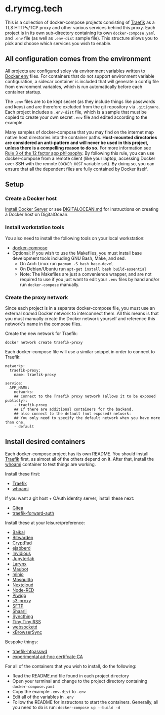 # d.rymcg.tech

This is a collection of docker-compose projects consisting of [Traefik](traefik)
as a TLS HTTPs/TCP proxy and other various services behind this proxy. Each
project is in its own sub-directory containing its own `docker-compose.yaml` and
`.env` file (as well as `.env-dist` sample file). This structure allows you to
pick and choose which services you wish to enable.

## All configuration comes from the environment

All projects are configured soley via environment variables written to [Docker
env](https://docs.docker.com/compose/env-file/) files. For containers that do
not support environment variable configuration, a sidecar container is included
that will generate a config file from environment variables, which is run
automatically before each container startup.

The `.env` files are to be kept secret (as they include things like passwords
and keys) and are therefore excluded from the git repository via `.gitignore`.
Each project includes a `.env-dist` file, which is a sample that must be copied
to create your own secret `.env` file and edited according to the example.

Many samples of docker-compose that you may find on the internet map native host
directories into the container paths. **Host-mounted directories are considered
an anti-pattern and will never be used in this project, unless there is a
compelling reason to do so.** For more information see [Rule 3 of the 12 factor
app philosophy](https://12factor.net/config). By following this rule, you can
use docker-compose from a remote client (like your laptop, accessing Docker over
SSH with the remote `DOCKER_HOST` variable set). By doing so, you can ensure
that all the dependent files are fully contained by Docker itself.

## Setup
### Create a Docker host

[Install Docker Server](https://docs.docker.com/engine/install/#server) or see
[DIGITALOCEAN.md](DIGITALOCEAN.md) for instructions on creating a Docker host on
DigitalOcean. 

### Install workstation tools

You also need to install the following tools on your local workstation:

 * [docker-compose](https://docs.docker.com/compose/install/)
 * Optional: If you wish to use the Makefiles, you must install base development
   tools including GNU Bash, Make, and sed.
   * On Arch Linux run `pacman -S bash base-devel`
   * On Debian/Ubuntu run `apt-get install bash build-essential`
   * Note: The Makefiles are just a convenience wrapper, and are not required to
     use if you just want to edit your `.env` files by hand and/or run
     `docker-compose` manually.
     
### Create the proxy network

Since each project is in a separate docker-compose file, you must use an
external *named* Docker network to interconnect them. All this means is that you
must manually create the Docker network yourself and reference this network's
name in the compose files.

Create the new network for Traefik:

```
docker network create traefik-proxy
```

Each docker-compose file will use a similar snippet in order to connect to
Traefik:

```
networks:
  traefik-proxy:
    name: traefik-proxy

service:
  APP_NAME:
    networks:
    ## Connect to the Traefik proxy network (allows it to be exposed publicly):
    - traefik-proxy
    ## If there are additional containers for the backend,
    ## also connect to the default (not exposed) network:
    ## You only need to specify the default network when you have more than one.
    - default
```

## Install desired containers

Each docker-compose project has its own README. You should install
[Traefik](traefik) first, as almost all of the others depend on it. After that,
install the [whoami](whoami) container to test things are working.

Install these first:

* [Traefik](traefik)
* [whoami](whoami)

If you want a git host + OAuth identity server, install these next:

* [Gitea](gitea)
* [traefik-forward-auth](traefik-forward-auth)

Install these at your leisure/preference:

* [Baikal](baikal)
* [Bitwarden](bitwarden_rs)
* [CryptPad](cryptpad)
* [ejabberd](ejabberd)
* [Invidious](invidious)
* [Jupyterlab](jupyterlab)
* [Larynx](larynx)
* [Maubot](maubot)
* [minio](minio)
* [Mosquitto](mosquitto)
* [Nextcloud](nextcloud)
* [Node-RED](nodered)
* [Piwigo](piwigo)
* [s3-proxy](s3-proxy)
* [SFTP](sftp)
* [Shaarli](shaarli)
* [Syncthing](syncthing)
* [Tiny Tiny RSS](ttrss)
* [websocketd](websocketd)
* [xBrowserSync](xbs)

Bespoke things:

* [traefik-htpasswd](traefik-htpasswd)
* [experimental ad-hoc certifcate CA](certificate-ca)

For all of the containers that you wish to install, do the following:

 * Read the README.md file found in each project directory
 * Open your terminal and change to the project directory containing `docker-compose.yaml`
 * Copy the example `.env-dist` to `.env`
 * Edit all of the variables in `.env`
 * Follow the README for instructons to start the containers. Generally, all you
   need to do is run: `docker-compose up --build -d`

